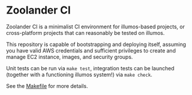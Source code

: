 # Zoolander CI
Zoolander CI is a minimalist CI environment for illumos-based projects, or
cross-platform projects that can reasonably be tested on illumos.

This repository is capable of bootstrapping and deploying itself, assuming you
have valid AWS credentials and sufficient privileges to create and manage EC2
instance, images, and security groups.

Unit tests can be run via `make test`, integration tests can be launched
(together with a functioning illumos system!) via `make check`.

See the [Makefile](Makefile) for more details.

